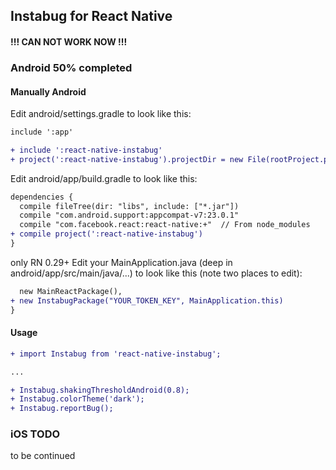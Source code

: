 ## Instabug for React Native

#### **!!! CAN NOT WORK NOW !!!**

### Android 50% completed

#### Manually Android
Edit android/settings.gradle to look like this:

```diff
include ':app'

+ include ':react-native-instabug'
+ project(':react-native-instabug').projectDir = new File(rootProject.projectDir, '../node_modules/react-native-instabug/android')
```

Edit android/app/build.gradle to look like this:
```diff
dependencies {
  compile fileTree(dir: "libs", include: ["*.jar"])
  compile "com.android.support:appcompat-v7:23.0.1"
  compile "com.facebook.react:react-native:+"  // From node_modules
+ compile project(':react-native-instabug')
}
```

only RN 0.29+ Edit your MainApplication.java (deep in android/app/src/main/java/...) to look like this (note two places to edit):
```diff
  new MainReactPackage(),
+ new InstabugPackage("YOUR_TOKEN_KEY", MainApplication.this)
}
```

#### Usage
```diff
+ import Instabug from 'react-native-instabug';

...

+ Instabug.shakingThresholdAndroid(0.8);
+ Instabug.colorTheme('dark');
+ Instabug.reportBug();
```

### iOS TODO
to be continued
